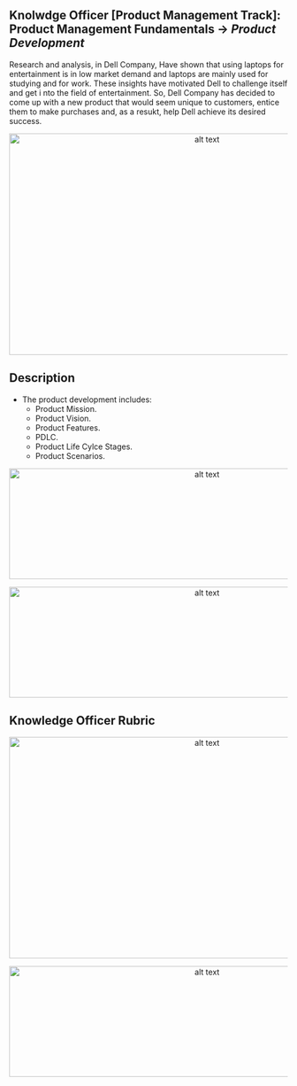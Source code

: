 ## Knolwdge Officer [Product Management Track]: Product Management Fundamentals -> _Product Development_
Research and analysis, in Dell Company, Have shown that using laptops for entertainment is in low market demand and laptops are mainly used for studying and for work. These insights have motivated Dell to challenge itself and get i nto the field of entertainment. So, Dell Company has decided to come up with a new product that would seem unique to customers, entice them to make purchases and, as a resukt, help Dell achieve its desired success.

<p align="center">
<img src="https://github.com/yarahisham/DellTV_CaseStudy-Product_Development/blob/main/Images/Screen%20Shot%202021-04-27%20at%202.39.58%20AM.jpg" alt="alt text" width="700" height="400" >
</p>

## Description
- The product development includes:
  -  Product Mission.
  -  Product Vision.
  -  Product Features.
  -  PDLC.
  -  Product Life Cylce Stages.
  -  Product Scenarios.

<p align="center">
<img src="https://github.com/yarahisham/DellTV_CaseStudy-Product_Development/blob/main/Images/Screen%20Shot%202021-04-27%20at%202.40.25%20AM.jpg" alt="alt text" width="700" height="200" >
</p>

<p align="center">
<img src="https://github.com/yarahisham/DellTV_CaseStudy-Product_Development/blob/main/Images/Screen%20Shot%202021-04-27%20at%202.40.35%20AM.jpg" alt="alt text" width="700" height="200" >
</p>

## Knowledge Officer Rubric
<p align="center">
<img src="https://github.com/yarahisham/DellTV_CaseStudy-Product_Development/blob/main/Images/Screen%20Shot%202021-04-27%20at%202.41.58%20AM.jpg" alt="alt text" width="700" height="400" >
</p>

<p align="center">
<img src="https://github.com/yarahisham/DellTV_CaseStudy-Product_Development/blob/main/Images/Screen%20Shot%202021-04-27%20at%202.42.08%20AM.jpg" alt="alt text" width="700" height="200" >
</p>

